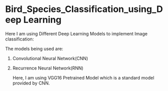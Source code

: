 # Bird_Species_Classification_using_Deep Learning


Here I am using Different Deep Learning Models to implement Image classification:

The models being used are:

1) Convolutional Neural Network(CNN)
2) Recurrence Neural Network(RNN)
   

   Here, I am using VGG16 Pretrained Model which is a standard model provided by CNN.
